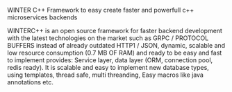 WINTER C++ Framework to easy create faster and powerfull c++ microservices backends

WINTERC++ is an open source framework for faster backend development  with the latest technologies on the market such as GRPC / PROTOCOL BUFFERS instead of already outdated HTTP1 / JSON, dynamic, scalable and low resource consumption (0.7 MB OF RAM) and ready to be easy and fast to implement provides:
Service layer, data layer (ORM, connection pool, redis ready). It is scalable and easy to implement new database types, using templates, thread safe, multi threanding, Easy macros like java annotations etc. 
